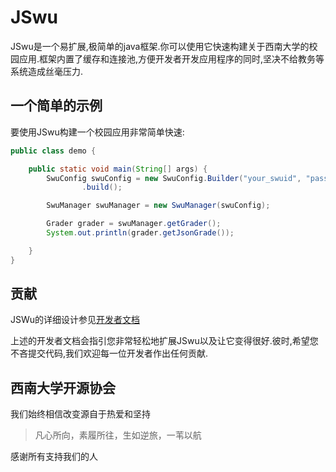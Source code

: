 # JSwu

JSwu是一个易扩展,极简单的java框架.你可以使用它快速构建关于西南大学的校园应用.框架内置了缓存和连接池,方便开发者开发应用程序的同时,坚决不给教务等系统造成丝毫压力.

## 一个简单的示例

要使用JSwu构建一个校园应用非常简单快速:
```java
public class demo {

    public static void main(String[] args) {
        SwuConfig swuConfig = new SwuConfig.Builder("your_swuid", "password")
                .build();

        SwuManager swuManager = new SwuManager(swuConfig);

        Grader grader = swuManager.getGrader();
        System.out.println(grader.getJsonGrade());

    }
}
```


## 贡献

JSWu的详细设计参见[开发者文档](DEVELOPER-GUIDE.md)

上述的开发者文档会指引您非常轻松地扩展JSwu以及让它变得很好.彼时,希望您不吝提交代码,我们欢迎每一位开发者作出任何贡献.

## 西南大学开源协会
我们始终相信改变源自于热爱和坚持

> 凡心所向，素履所往，生如逆旅，一苇以航  

感谢所有支持我们的人